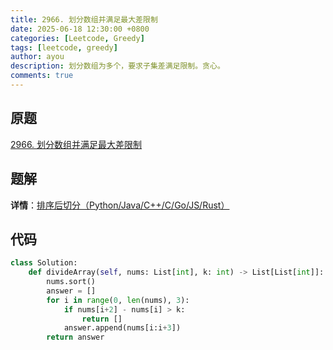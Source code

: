 ```yaml
---
title: 2966. 划分数组并满足最大差限制
date: 2025-06-18 12:30:00 +0800
categories: [Leetcode, Greedy]
tags: [leetcode, greedy]
author: ayou
description: 划分数组为多个，要求子集差满足限制。贪心。
comments: true
---
```


## 原题
[2966. 划分数组并满足最大差限制](https://leetcode.cn/problems/divide-array-into-arrays-with-max-difference/description/)

## 题解
**详情**：[排序后切分（Python/Java/C++/C/Go/JS/Rust）](https://leetcode.cn/problems/divide-array-into-arrays-with-max-difference/solutions/2569341/pai-xu-hou-qie-fen-pythonjavacgo-by-endl-lewc)

## 代码
```python
class Solution:
    def divideArray(self, nums: List[int], k: int) -> List[List[int]]:
        nums.sort()
        answer = []
        for i in range(0, len(nums), 3):
            if nums[i+2] - nums[i] > k:
                return []
            answer.append(nums[i:i+3])
        return answer
```
